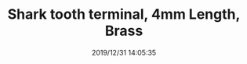 ﻿---
layout: post 
title: Shark tooth terminal, 4mm Length, Brass
overview: Shark tooth terminal, 4mm Length, Brass
series: Faston
part_number: qw09
thumb_img: static/202006/216-thumb-20200629074859.jpg
small_img: static/202006/216-20200629074859.jpg
date: 2019/12/31 14:05:35
---



